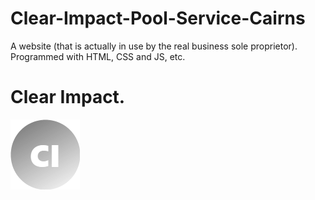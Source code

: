 # Clear-Impact-Pool-Service-Cairns
A website (that is actually in use by the real business sole proprietor). Programmed with HTML, CSS and JS, etc.

# Clear Impact.
<img src="logo-short.png">

